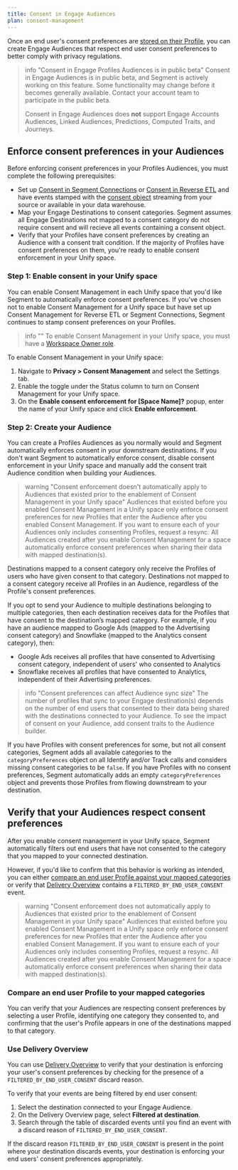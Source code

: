 ```yaml
---
title: Consent in Engage Audiences
plan: consent-management
---
```


Once an end user's consent preferences are [stored on their Profile](/docs/privacy/consent-management/consent-in-unify#segment-consent-preference-updated-event), you can create Engage Audiences that respect end user consent preferences to better comply with privacy regulations.  

> info "Consent in Engage Profiles Audiences is in public beta"
> Consent in Engage Audiences is in public beta, and Segment is actively working on this feature. Some functionality may change before it becomes generally available. Contact your account team to participate in the public beta.
>
> Consent in Engage Audiences does **not** support Engage Accounts Audiences, Linked Audiences, Predictions, Computed Traits, and Journeys.

## Enforce consent preferences in your Audiences

Before enforcing consent preferences in your Profiles Audiences, you must complete the following prerequisites: 
- Set up [Consent in Segment Connections](/docs/privacy/consent-management/configure-consent-management) or [Consent in Reverse ETL](/docs/privacy/consent-management/consent-in-retl) and have events stamped with the [consent object](/docs/privacy/consent-management/consent-in-segment-connections#consent-object) streaming from your source or available in your data warehouse. 
- Map your Engage Destinations to consent categories. Segment assumes all Engage Destinations not mapped to a consent category do not require consent and will recieve all events containing a consent object. 
- Verify that your Profiles have consent preferences by creating an Audience with a consent trait condition. If the majority of Profiles have consent preferences on them, you're ready to enable consent enforcement in your Unify space. 

### Step 1: Enable consent in your Unify space

You can enable Consent Management in each Unify space that you'd like Segment to automatically enforce consent preferences. If you've chosen not to enable Consent Management for a Unify space but have set up Consent Management for Reverse ETL or Segment Connections, Segment continues to stamp consent preferences on your Profiles. 

> info ""
> To enable Consent Management in your Unify space, you must have a [Workspace Owner role](/docs/segment-app/iam/roles/).  

To enable Consent Management in your Unify space: 
1. Navigate to **Privacy > Consent Management** and select the Settings tab.  
2. Enable the toggle under the Status column to turn on Consent Management for your Unify space. 
3. On the **Enable consent enforcement for [Space Name]?** popup, enter the name of your Unify space and click **Enable enforcement**. 

### Step 2: Create your Audience

You can create a Profiles Audiences as you normally would and Segment automatically enforces consent in your downstream destinations. If you don't want Segment to automatically enforce consent, disable consent enforcement in your Unify space and manually add the consent trait Audience condition when building your Audiences.  

> warning "Consent enforcement doesn't automatically apply to Audiences that existed prior to the enablement of Consent Management in your Unify space"
> Audiences that existed before you enabled Consent Management in a Unify space only enforce consent preferences for new Profiles that enter the Audience after you enabled Consent Management. If you want to ensure each of your Audiences only includes consenting Profiles, request a resync. All Audiences created after you enable Consent Management for a space automatically enforce consent preferences when sharing their data with mapped destination(s). 

Destinations mapped to a consent category only receive the Profiles of users who have given consent to that category. Destinations not mapped to a consent category receive all Profiles in an Audience, regardless of the Profile's consent preferences. 

If you opt to send your Audience to multiple destinations belonging to multiple categories, then each destination receives data for the Profiles that have consent to the destination’s mapped category. For example, if you have an audience mapped to Google Ads (mapped to the Advertising consent category) and Snowflake (mapped to the Analytics consent category), then:
* Google Ads receives all profiles that have consented to Advertising consent category, independent of users' who consented to Analytics
* Snowflake receives all profiles that have consented to Analytics, independent of their Advertising preferences.

> info "Consent preferences can affect Audience sync size"
> The number of profiles that sync to your Engage destination(s) depends on the number of end users that consented to their data being shared with the destinations connected to your Audience. To see the impact of consent on your Audience, add consent traits to the Audience builder.

If you have Profiles with consent preferences for some, but not all consent categories, Segment adds all available categories to the `categoryPreferences` object on all Identify and/or Track calls and considers missing consent categories to be `false`. If you have Profiles with no consent preferences, Segment automatically adds an empty `categoryPreferences` object and prevents those Profiles from flowing downstream to your destination. 

## Verify that your Audiences respect consent preferences

After you enable consent management in your Unify space, Segment automatically filters out end users that have not consented to the category that you mapped to your connected destination. 

However, if you'd like to confirm that this behavior is working as intended, you can either [compare an end user Profile against your mapped categories](#compare-an-end-user-profile-to-your-mapped-categories) or verify that [Delivery Overview](#use-delivery-overview) contains a `FILTERED_BY_END_USER_CONSENT` event. 

> warning "Consent enforcement does not automatically apply to Audiences that existed prior to the enablement of Consent Management in your Unify space"
> Audiences that existed before you enabled Consent Management in a Unify space only enforce consent preferences for new Profiles that enter the Audience after you enabled Consent Management. If you want to ensure each of your Audiences only includes consenting Profiles, request a resync. All Audiences created after you enable Consent Management for a space automatically enforce consent preferences when sharing their data with mapped destination(s). 

### Compare an end user Profile to your mapped categories

You can verify that your Audiences are respecting consent preferences by selecting a user Profile, identifying one category they consented to, and confirming that the user's Profile appears in one of the destinations mapped to that category. 

### Use Delivery Overview

You can use [Delivery Overview](/docs/connections/delivery-overview/) to verify that your destination is enforcing your user's consent preferences by checking for the presence of a `FILTERED_BY_END_USER_CONSENT` discard reason. 

To verify that your events are being filtered by end user consent:
1. Select the destination connected to your Engage Audience.
2. On the Delivery Overview page, select **Filtered at destination**. 
3. Search through the table of discarded events until you find an event with a discard reason of `FILTERED_BY_END_USER_CONSENT`.

If the discard reason `FILTERED_BY_END_USER_CONSENT` is present in the point where your destination discards events, your destination is enforcing your end users' consent preferences appropriately.